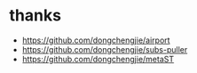 # thanks

 - https://github.com/dongchengjie/airport
 - https://github.com/dongchengjie/subs-puller
 - https://github.com/dongchengjie/metaST

